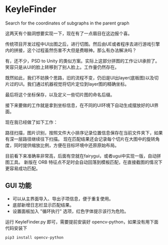 # KeyleFinder
Search for the coordinates of subgraphs in the parent graph

这两天有个脑洞想要实现一下，现在有了一点眉目在这边报个喜。

传统项目开发过程中UI出图之后，进行切图。然后由UE或者程序去进行游戏引擎内的拼接，这个过程虽然伤害不大但是费眼神。那么有办法解决吗？

有，还不少，PSD to Unity 的类似方案。实际上这部分拼图的工作让UI承担了。笑容只是从UI的脸上转移到了别人脸上。工作量仍然存在。

既然如此，我们不妨换个思路，旧的流程不变，仍旧是UI出layer(底板图)以及切片过的UI。我们通过机器视觉将切片定位到layer图的精确坐标。

最后将这个坐标保存，以及定义一些切片图的命名后缀。

接下来要做的工作就是拿到坐标信息，在不同的UI环境下自动生成摆放好的UI界面。

现在我已经做了如下工作：

路径扫描，图片识别，按照文件大小排序记录位置信息保存在当前文件夹下，如果有深一层路径继续往下扫描。
现在匹配结果还会记录每个切片在大图中的旋转角度，同时提供缩放比例，方便在目标环境中还原原始布局。

目前看下来准确率非常高，后面有空就在fairygui，或者ugui中实现一版，自动拼图工具。
新版在 ORB 特征点不足时会自动回落到模板匹配，在直接截图的情况下更容易成功匹配。

## GUI 功能

* 可以从主界面导入、导出子项信息，便于重复使用。
* 底部新增日志栏显示匹配结果。
* 设置面板加入 "循环执行" 选项，红色字体提示该行为危险。



运行 KeyleFinder.py 即可，需要提前安装好 opencv-python，如果没有用下面代码安装下


```
pip3 install opencv-python
```

